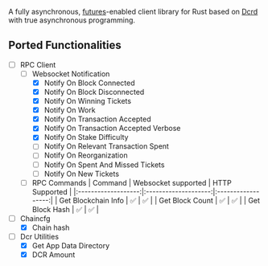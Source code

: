 A fully asynchronous, [futures](https://github.com/rust-lang/futures-rs)-enabled client
library for Rust based on [Dcrd](https://github.com/decred/dcrd) with true asynchronous programming.

## Ported Functionalities
- [ ] RPC Client
    - [ ] Websocket Notification
        - [x] Notify On Block Connected
        - [x] Notify On Block Disconnected
        - [x] Notify On Winning Tickets
        - [x] Notify On Work
        - [x] Notify On Transaction Accepted
        - [x] Notify On Transaction Accepted Verbose
        - [x] Notify On Stake Difficulty
        - [ ] Notify On Relevant Transaction Spent
        - [ ] Notify On Reorganization
        - [ ] Notify On Spent And Missed Tickets
        - [ ] Notify On New Tickets

    - [ ] RPC Commands
        |        Command      |  Websocket supported |   HTTP Supported   |
        |:-------------------:|:--------------------:|:------------------:|
        | Get Blockchain Info |  :white_check_mark:  | :white_check_mark: |
        | Get Block Count     |  :white_check_mark:  | :white_check_mark: |
        | Get Block Hash      |  :white_check_mark:  | :white_check_mark: |

- [ ] Chaincfg
    - [x] Chain hash

- [ ] Dcr Utilities
    - [x] Get App Data Directory
    - [x] DCR Amount

